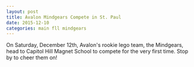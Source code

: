```yaml
---
layout: post
title: Avalon Mindgears Compete in St. Paul
date: 2015-12-10
categories: main fll mindgears
---
```



On Saturday, December 12th, Avalon's rookie lego team, the Mindgears, head to Capitol Hill Magnet School to compete for the very first time. Stop by to cheer them on! 